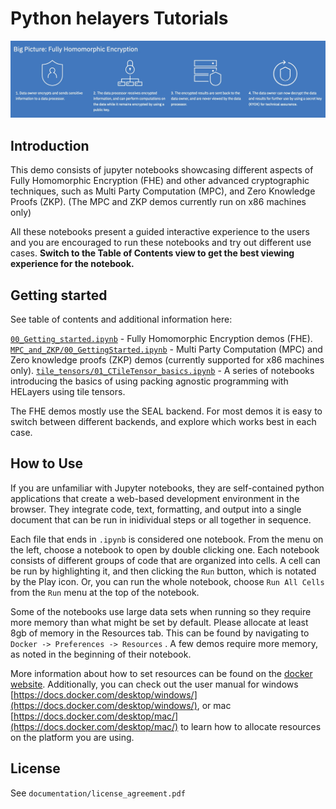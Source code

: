 # Python helayers Tutorials

![title](img/fhe.jpg)

## Introduction

This demo consists of jupyter notebooks showcasing different aspects of Fully Homomorphic Encryption (FHE) and other advanced cryptographic techniques, such as Multi Party Computation (MPC), and Zero Knowledge Proofs (ZKP).
(The MPC and ZKP demos currently run on x86 machines only)

 All these notebooks present a guided interactive experience to the users and you are encouraged to run these notebooks and try out different use cases. **Switch to the Table of
Contents view to get the best viewing experience for the notebook.**

## Getting started

See table of contents and additional information here:

[`00_Getting_started.ipynb`] - Fully Homomorphic Encryption demos (FHE).
[`MPC_and_ZKP/00_GettingStarted.ipynb`] - Multi Party Computation (MPC) and Zero knowledge proofs (ZKP) demos (currently supported for x86 machines only).
[`tile_tensors/01_CTileTensor_basics.ipynb`] - A series of notebooks introducing the basics of using packing agnostic programming with HELayers using tile tensors. 

The FHE demos mostly use the SEAL backend. For most demos it is easy to switch between different backends, and explore which works best in each case.

## How to Use

If you are unfamiliar with Jupyter notebooks, they are self-contained python applications that create a web-based development environment in the browser.  They integrate code, text, formatting, and output into a single document that can be run in inidividual steps or all together in sequence.

Each file that ends in `.ipynb` is considered one notebook.  From the menu on the left, choose a notebook to open by double clicking one.  Each notebook consists of different groups of code that are organized into cells.  A cell can be run by highlighting it, and then clicking the `Run` button, which is notated by the Play icon.  Or, you can run the whole notebook, choose `Run All Cells` from the `Run` menu at the top of the notebook.

Some of the notebooks use large data sets when running so they require more memory than what might be set by default.  Please allocate at least 8gb of memory in the Resources tab.  This can be found by navigating to `Docker -> Preferences -> Resources` .  A few demos require more memory, as noted in the beginning of their notebook.

More information about how to set resources can be found on the [docker website](https://docs.docker.com/config/containers/resource_constraints/).  Additionally, you can check out the user manual for windows [https://docs.docker.com/desktop/windows/](https://docs.docker.com/desktop/windows/), or mac [https://docs.docker.com/desktop/mac/](https://docs.docker.com/desktop/mac/) to learn how to allocate resources on the platform you are using.

[`00_Getting_started.ipynb`]: 00_Getting_started.ipynb
[`MPC_and_ZKP/00_GettingStarted.ipynb`]: MPC_and_ZKP/00_GettingStarted.ipynb
[`tile_tensors/01_CTileTensor_basics.ipynb`]: tile_tensors/01_CTileTensor_basics.ipynb

## License

See `documentation/license_agreement.pdf`
